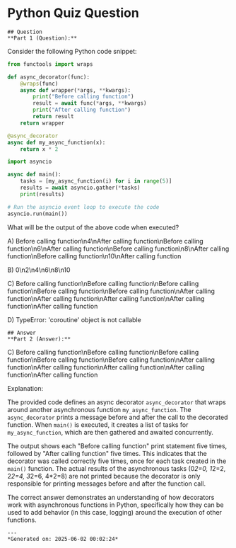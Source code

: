 # Python Quiz Question
    
    ## Question
    **Part 1 (Question):**

Consider the following Python code snippet:

```python
from functools import wraps

def async_decorator(func):
    @wraps(func)
    async def wrapper(*args, **kwargs):
        print("Before calling function")
        result = await func(*args, **kwargs)
        print("After calling function")
        return result
    return wrapper

@async_decorator
async def my_async_function(x):
    return x * 2

import asyncio

async def main():
    tasks = [my_async_function(i) for i in range(5)]
    results = await asyncio.gather(*tasks)
    print(results)

# Run the asyncio event loop to execute the code
asyncio.run(main())
```

What will be the output of the above code when executed?

A) Before calling function\n4\nAfter calling function\nBefore calling function\n6\nAfter calling function\nBefore calling function\n8\nAfter calling function\nBefore calling function\n10\nAfter calling function

B) 0\n2\n4\n6\n8\n10

C) Before calling function\nBefore calling function\nBefore calling function\nBefore calling function\nBefore calling function\nAfter calling function\nAfter calling function\nAfter calling function\nAfter calling function\nAfter calling function

D) TypeError: 'coroutine' object is not callable
    
    ## Answer
    **Part 2 (Answer):**

C) Before calling function\nBefore calling function\nBefore calling function\nBefore calling function\nBefore calling function\nAfter calling function\nAfter calling function\nAfter calling function\nAfter calling function\nAfter calling function

Explanation:

The provided code defines an async decorator `async_decorator` that wraps around another asynchronous function `my_async_function`. The `async_decorator` prints a message before and after the call to the decorated function. When `main()` is executed, it creates a list of tasks for `my_async_function`, which are then gathered and awaited concurrently. 

The output shows each "Before calling function" print statement five times, followed by "After calling function" five times. This indicates that the decorator was called correctly five times, once for each task created in the `main()` function. The actual results of the asynchronous tasks (0*2=0, 1*2=2, 2*2=4, 3*2=6, 4*2=8) are not printed because the decorator is only responsible for printing messages before and after the function call.

The correct answer demonstrates an understanding of how decorators work with asynchronous functions in Python, specifically how they can be used to add behavior (in this case, logging) around the execution of other functions.
    
    ---
    *Generated on: 2025-06-02 00:02:24*
    